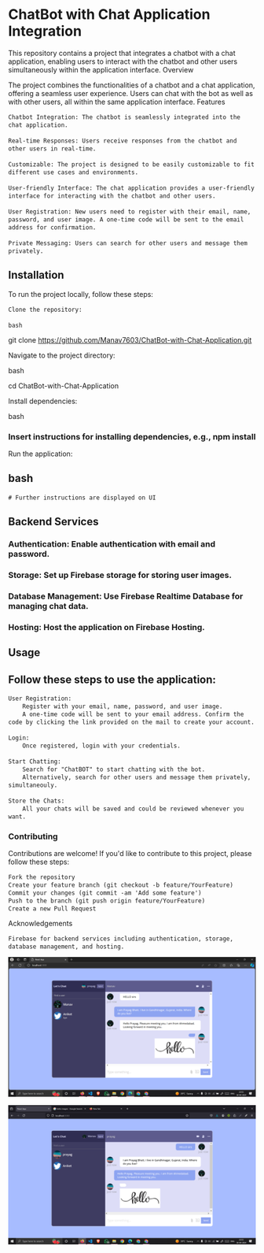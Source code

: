 # ChatBot with Chat Application Integration

This repository contains a project that integrates a chatbot with a chat application, enabling users to interact with the chatbot and other users simultaneously within the application interface.
Overview

The project combines the functionalities of a chatbot and a chat application, offering a seamless user experience. Users can chat with the bot as well as with other users, all within the same application interface.
Features

    Chatbot Integration: The chatbot is seamlessly integrated into the chat application.

    Real-time Responses: Users receive responses from the chatbot and other users in real-time.

    Customizable: The project is designed to be easily customizable to fit different use cases and environments.

    User-friendly Interface: The chat application provides a user-friendly interface for interacting with the chatbot and other users.

    User Registration: New users need to register with their email, name, password, and user image. A one-time code will be sent to the email address for confirmation.

    Private Messaging: Users can search for other users and message them privately.

## Installation

To run the project locally, follow these steps:

    Clone the repository:

    bash

git clone https://github.com/Manav7603/ChatBot-with-Chat-Application.git

Navigate to the project directory:

bash

cd ChatBot-with-Chat-Application

Install dependencies:

bash

### Insert instructions for installing dependencies, e.g., npm install

Run the application:

## bash

    # Further instructions are displayed on UI

## Backend Services

###     Authentication: Enable authentication with email and password.
###     Storage: Set up Firebase storage for storing user images.
###     Database Management: Use Firebase Realtime Database for managing chat data.
###     Hosting: Host the application on Firebase Hosting.
        
## Usage

## Follow these steps to use the application:

    User Registration:
        Register with your email, name, password, and user image.
        A one-time code will be sent to your email address. Confirm the code by clicking the link provided on the mail to create your account.

    Login:
        Once registered, login with your credentials.

    Start Chatting:
        Search for "ChatBOT" to start chatting with the bot.
        Alternatively, search for other users and message them privately, simultaneouly.
    
    Store the Chats:
        All your chats will be saved and could be reviewed whenever you want.

### Contributing

Contributions are welcome! If you'd like to contribute to this project, please follow these steps:

    Fork the repository
    Create your feature branch (git checkout -b feature/YourFeature)
    Commit your changes (git commit -am 'Add some feature')
    Push to the branch (git push origin feature/YourFeature)
    Create a new Pull Request


Acknowledgements

    Firebase for backend services including authentication, storage, database management, and hosting.



![alt text](Images/image.png)

![alt text](Images/image-1.png)
